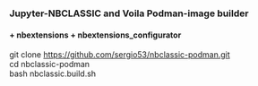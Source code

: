 ### Jupyter-NBCLASSIC and Voila Podman-image builder 
####  + nbextensions + nbextensions_configurator

git clone https://github.com/sergio53/nbclassic-podman.git <br> 
cd nbclassic-podman <br> 
bash nbclassic.build.sh <br> 
